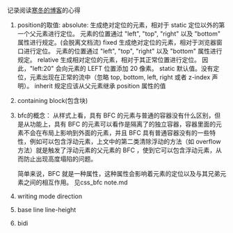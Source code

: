 记录阅读[寒冬的博客](https://github.com/wintercn/blog/issues/4)的心得

1. position的取值:
    absolute:
    生成绝对定位的元素，相对于 static 定位以外的第一个父元素进行定位。
    元素的位置通过 "left", "top", "right" 以及 "bottom" 属性进行规定。(会脱离文档流)
    fixed
    生成绝对定位的元素，相对于浏览器窗口进行定位。
    元素的位置通过 "left", "top", "right" 以及 "bottom" 属性进行规定。
    relative
    生成相对定位的元素，相对于其正常位置进行定位。
    因此，"left:20" 会向元素的 LEFT 位置添加 20 像素。
    static	默认值。没有定位，元素出现在正常的流中（忽略 top, bottom, left, right 或者 z-index 声明）。
    inherit 规定应该从父元素继承 position 属性的值
2. containing block(包含块)

3. bfc的概念：
    从样式上看，具有 BFC 的元素与普通的容器没有什么区别，但是从功能上，具有 BFC 的元素可以看作是隔离了的独立容器，容器里面的元素不会在布局上影响到外面的元素，并且 BFC 具有普通容器没有的一些特性，例如可以包含浮动元素，上文中的第二类清除浮动的方法（如 overflow 方法）就是触发了浮动元素的父元素的 BFC ，使到它可以包含浮动元素，从而防止出现高度塌陷的问题。

    简单来说，BFC 就是一种属性，这种属性会影响着元素的定位以及与其兄弟元素之间的相互作用。
    见css_bfc note.md
4. writing mode direction
5. base line line-height
6. bidi 
